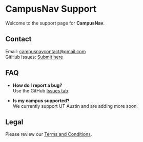# CampusNav Support

Welcome to the support page for **CampusNav**.

## Contact
Email: campusnavcontact@gmail.com  
GitHub Issues: [Submit here](https://github.com/JonahBlackmon/CampusNav/issues)

## FAQ
- **How do I report a bug?**  
  Use the GitHub [Issues tab](https://github.com/JonahBlackmon/CampusNav/issues).

- **Is my campus supported?**  
  We currently support UT Austin and are adding more soon.
  
## Legal
Please review our [Terms and Conditions](terms-and-conditions.md).
